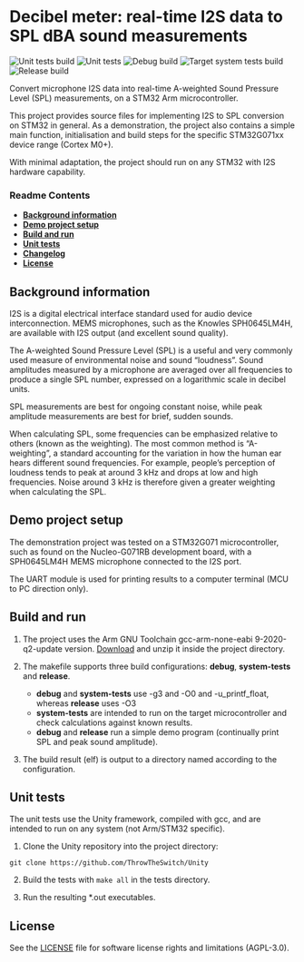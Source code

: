 # Decibel meter: real-time I2S data to SPL dBA sound measurements

![Unit tests build](https://github.com/e-mit/decibel_meter/actions/workflows/unit-test-build.yml/badge.svg)
![Unit tests](https://github.com/e-mit/decibel_meter/actions/workflows/unit-tests.yml/badge.svg)
![Debug build](https://github.com/e-mit/decibel_meter/actions/workflows/debug-build.yml/badge.svg)
![Target system tests build](https://github.com/e-mit/decibel_meter/actions/workflows/target-system-tests-build.yml/badge.svg)
![Release build](https://github.com/e-mit/decibel_meter/actions/workflows/release-build.yml/badge.svg)

Convert microphone I2S data into real-time A-weighted Sound Pressure Level (SPL) measurements, on a STM32 Arm microcontroller.

This project provides source files for implementing I2S to SPL conversion on STM32 in general. As a demonstration, the project also contains a simple main function, initialisation and build steps for the specific STM32G071xx device range (Cortex M0+).

With minimal adaptation, the project should run on any STM32 with I2S hardware capability.

### Readme Contents

- **[Background information](#background-information)**<br>
- **[Demo project setup](#demo-project-setup)**<br>
- **[Build and run](#build-and-run)**<br>
- **[Unit tests](#unit-tests)**<br>
- **[Changelog](#changelog)**<br>
- **[License](#license)**<br>


## Background information

I2S is a digital electrical interface standard used for audio device interconnection. MEMS microphones, such as the Knowles SPH0645LM4H, are available with I2S output (and excellent sound quality).

The A-weighted Sound Pressure Level (SPL) is a useful and very commonly used measure of environmental noise and sound “loudness”. Sound amplitudes measured by a microphone are averaged over all frequencies to produce a single SPL number, expressed on a logarithmic scale in decibel units.

SPL measurements are best for ongoing constant noise, while peak amplitude measurements are best for brief, sudden sounds.

When calculating SPL, some frequencies can be emphasized relative to others (known as the weighting). The most common method is “A-weighting”, a standard accounting for the variation in how the human ear hears different sound frequencies. For example, people’s perception of loudness tends to peak at around 3 kHz and drops at low and high frequencies. Noise around 3 kHz is therefore given a greater weighting when calculating the SPL. 


## Demo project setup

The demonstration project was tested on a STM32G071 microcontroller, such as found on the Nucleo-G071RB development board, with a SPH0645LM4H MEMS microphone connected to the I2S port.

The UART module is used for printing results to a computer terminal (MCU to PC direction only).


## Build and run

1. The project uses the Arm GNU Toolchain gcc-arm-none-eabi 9-2020-q2-update version. [Download](https://developer.arm.com/-/media/Files/downloads/gnu-rm/9-2020q2/gcc-arm-none-eabi-9-2020-q2-update-x86_64-linux.tar.bz2) and unzip it inside the project directory.

2. The makefile supports three build configurations: **debug**, **system-tests** and **release**.
    - **debug** and **system-tests** use -g3 and -O0 and -u_printf_float, whereas **release** uses -O3
    - **system-tests** are intended to run on the target microcontroller and check calculations against known results.
    - **debug** and **release** run a simple demo program (continually print SPL and peak sound amplitude).

3. The build result (elf) is output to a directory named according to the configuration.


## Unit tests

The unit tests use the Unity framework, compiled with gcc, and are intended to run on any system (not Arm/STM32 specific).

1. Clone the Unity repository into the project directory:

```git clone https://github.com/ThrowTheSwitch/Unity```

2. Build the tests with ```make all``` in the tests directory.

3. Run the resulting \*.out executables.


## License

See the [LICENSE](LICENSE) file for software license rights and limitations (AGPL-3.0).
